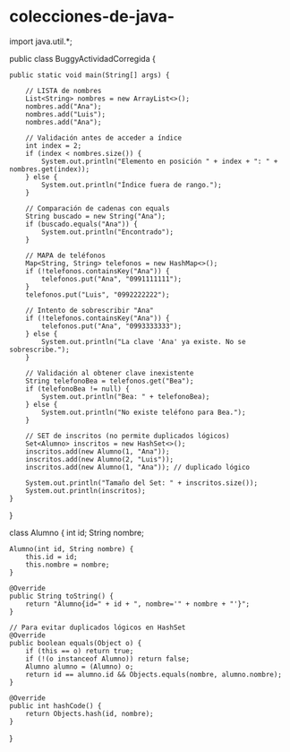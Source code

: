 # colecciones-de-java-
import java.util.*;

public class BuggyActividadCorregida {

    public static void main(String[] args) {

        // LISTA de nombres
        List<String> nombres = new ArrayList<>();
        nombres.add("Ana");
        nombres.add("Luis");
        nombres.add("Ana");

        // Validación antes de acceder a índice
        int index = 2;
        if (index < nombres.size()) {
            System.out.println("Elemento en posición " + index + ": " + nombres.get(index));
        } else {
            System.out.println("Índice fuera de rango.");
        }

        // Comparación de cadenas con equals
        String buscado = new String("Ana");
        if (buscado.equals("Ana")) {
            System.out.println("Encontrado");
        }

        // MAPA de teléfonos
        Map<String, String> telefonos = new HashMap<>();
        if (!telefonos.containsKey("Ana")) {
            telefonos.put("Ana", "0991111111");
        }
        telefonos.put("Luis", "0992222222");

        // Intento de sobrescribir "Ana"
        if (!telefonos.containsKey("Ana")) {
            telefonos.put("Ana", "0993333333");
        } else {
            System.out.println("La clave 'Ana' ya existe. No se sobrescribe.");
        }

        // Validación al obtener clave inexistente
        String telefonoBea = telefonos.get("Bea");
        if (telefonoBea != null) {
            System.out.println("Bea: " + telefonoBea);
        } else {
            System.out.println("No existe teléfono para Bea.");
        }

        // SET de inscritos (no permite duplicados lógicos)
        Set<Alumno> inscritos = new HashSet<>();
        inscritos.add(new Alumno(1, "Ana"));
        inscritos.add(new Alumno(2, "Luis"));
        inscritos.add(new Alumno(1, "Ana")); // duplicado lógico

        System.out.println("Tamaño del Set: " + inscritos.size());
        System.out.println(inscritos);
    }
}

class Alumno {
    int id;
    String nombre;

    Alumno(int id, String nombre) {
        this.id = id;
        this.nombre = nombre;
    }

    @Override
    public String toString() {
        return "Alumno{id=" + id + ", nombre='" + nombre + "'}";
    }

    // Para evitar duplicados lógicos en HashSet
    @Override
    public boolean equals(Object o) {
        if (this == o) return true;
        if (!(o instanceof Alumno)) return false;
        Alumno alumno = (Alumno) o;
        return id == alumno.id && Objects.equals(nombre, alumno.nombre);
    }

    @Override
    public int hashCode() {
        return Objects.hash(id, nombre);
    }
}
